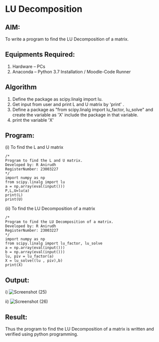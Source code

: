 # LU Decomposition 

## AIM:
To write a program to find the LU Decomposition of a matrix.

## Equipments Required:
1. Hardware – PCs
2. Anaconda – Python 3.7 Installation / Moodle-Code Runner

## Algorithm
1. Define the package as scipy.linalg import lu.
2. Get input from user and print L and U matrix by 'print' .
3. Define a package as "from scipy.linalg import lu_factor, lu_solve" and create the variable as 'X' include the package in that variable.
4. print the variable 'X'
## Program:
(i) To find the L and U matrix
```
/*
Program to find the L and U matrix.
Developed by: R Anirudh 
RegisterNumber: 23003227
*/
import numpy as np
from scipy.linalg import lu
a = np.array(eval(input()))
P,L,U=lu(a)
print(L)
print(U)
```
(ii) To find the LU Decomposition of a matrix
```
/*
Program to find the LU Decomposition of a matrix.
Developed by: R Anirudh
RegisterNumber: 23003227
*/
import numpy as np
from scipy.linalg import lu_factor, lu_solve
a = np.array(eval(input()))
b = np.array(eval(input()))
lu, piv = lu_factor(a)
X = lu_solve((lu , piv),b)
print(X)
```

## Output:
i) ![Screenshot (25)](https://github.com/anushanirudh/LU-Decomposition/assets/151725737/3aa89360-cf6d-4fc8-a44b-a2bf6be70fec)

ii) ![Screenshot (26)](https://github.com/anushanirudh/LU-Decomposition/assets/151725737/9a60a649-f04e-4ada-a913-9f65dbebb8cc)



## Result:
Thus the program to find the LU Decomposition of a matrix is written and verified using python programming.

